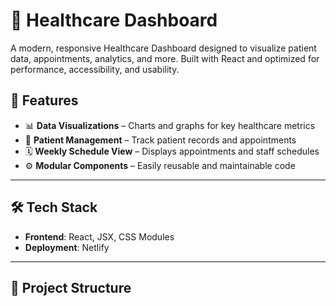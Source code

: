# 🏥 Healthcare Dashboard

A modern, responsive Healthcare Dashboard designed to visualize patient data, appointments, analytics, and more. Built with React and optimized for performance, accessibility, and usability.


## 🚀 Features

- 📊 **Data Visualizations** – Charts and graphs for key healthcare metrics
- 👤 **Patient Management** – Track patient records and appointments
- 🗓️ **Weekly Schedule View** – Displays appointments and staff schedules
- ⚙️ **Modular Components** – Easily reusable and maintainable code

---

## 🛠️ Tech Stack

- **Frontend**: React, JSX, CSS Modules
- **Deployment**: Netlify 
---

## 📁 Project Structure

